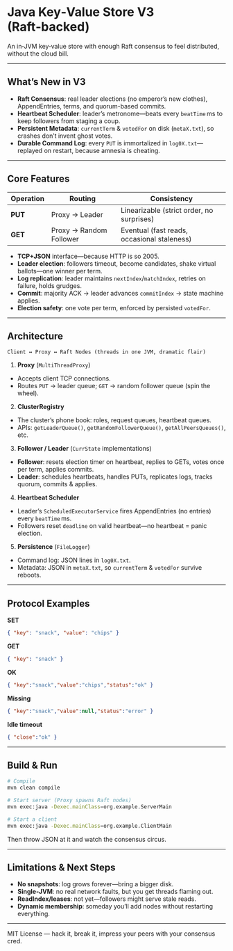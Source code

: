 # Java Key‑Value Store V3 (Raft‑backed)

An in‑JVM key‑value store with enough Raft consensus to feel distributed, without the cloud bill.

---

## What’s New in V3

- **Raft Consensus**: real leader elections (no emperor’s new clothes), AppendEntries, terms, and quorum-based commits.
- **Heartbeat Scheduler**: leader’s metronome—beats every `beatTime` ms to keep followers from staging a coup.
- **Persistent Metadata**: `currentTerm` & `votedFor` on disk (`metaX.txt`), so crashes don’t invent ghost votes.
- **Durable Command Log**: every `PUT` is immortalized in `log0X.txt`—replayed on restart, because amnesia is cheating.

---

## Core Features

| Operation | Routing                    | Consistency                             |
|-----------|----------------------------|-----------------------------------------|
| **PUT**   | Proxy → Leader             | Linearizable (strict order, no surprises) |
| **GET**   | Proxy → Random Follower    | Eventual (fast reads, occasional staleness) |

- **TCP+JSON** interface—because HTTP is so 2005.
- **Leader election**: followers timeout, become candidates, shake virtual ballots—one winner per term.
- **Log replication**: leader maintains `nextIndex`/`matchIndex`, retries on failure, holds grudges.
- **Commit**: majority ACK → leader advances `commitIndex` → state machine applies.
- **Election safety**: one vote per term, enforced by persisted `votedFor`.

---

## Architecture

```
Client ↔ Proxy ↔ Raft Nodes (threads in one JVM, dramatic flair)
```

1. **Proxy** (`MultiThreadProxy`)
  - Accepts client TCP connections.
  - Routes `PUT` → leader queue; `GET` → random follower queue (spin the wheel).
2. **ClusterRegistry**
  - The cluster’s phone book: roles, request queues, heartbeat queues.
  - APIs: `getLeaderQueue()`, `getRandomFollowerQueue()`, `getAllPeersQueues()`, etc.
3. **Follower / Leader** (`CurrState` implementations)
  - **Follower**: resets election timer on heartbeat, replies to GETs, votes once per term, applies commits.
  - **Leader**: schedules heartbeats, handles PUTs, replicates logs, tracks quorum, commits & applies.
4. **Heartbeat Scheduler**
  - Leader’s `ScheduledExecutorService` fires AppendEntries (no entries) every `beatTime` ms.
  - Followers reset `deadline` on valid heartbeat—no heartbeat = panic election.
5. **Persistence** (`FileLogger`)
  - Command log: JSON lines in `log0X.txt`.
  - Metadata: JSON in `metaX.txt`, so `currentTerm` & `votedFor` survive reboots.

---

## Protocol Examples

**SET**
```json
{ "key": "snack", "value": "chips" }
```
**GET**
```json
{ "key": "snack" }
```
**OK**
```json
{ "key":"snack","value":"chips","status":"ok" }
```
**Missing**
```json
{ "key":"snack","value":null,"status":"error" }
```
**Idle timeout**
```json
{ "close":"ok" }
```

---

## Build & Run

```bash
# Compile
mvn clean compile

# Start server (Proxy spawns Raft nodes)
mvn exec:java -Dexec.mainClass=org.example.ServerMain

# Start a client
mvn exec:java -Dexec.mainClass=org.example.ClientMain
```

Then throw JSON at it and watch the consensus circus.

---

## Limitations & Next Steps

- **No snapshots**: log grows forever—bring a bigger disk.
- **Single‑JVM**: no real network faults, but you get threads flaming out.
- **ReadIndex/leases**: not yet—followers might serve stale reads.
- **Dynamic membership**: someday you’ll add nodes without restarting everything.

---

MIT License — hack it, break it, impress your peers with your consensus cred.

